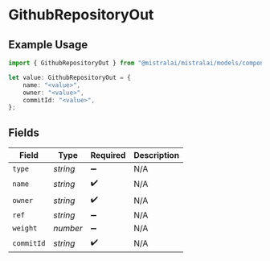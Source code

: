 # GithubRepositoryOut

## Example Usage

```typescript
import { GithubRepositoryOut } from "@mistralai/mistralai/models/components";

let value: GithubRepositoryOut = {
    name: "<value>",
    owner: "<value>",
    commitId: "<value>",
};
```

## Fields

| Field              | Type               | Required           | Description        |
| ------------------ | ------------------ | ------------------ | ------------------ |
| `type`             | *string*           | :heavy_minus_sign: | N/A                |
| `name`             | *string*           | :heavy_check_mark: | N/A                |
| `owner`            | *string*           | :heavy_check_mark: | N/A                |
| `ref`              | *string*           | :heavy_minus_sign: | N/A                |
| `weight`           | *number*           | :heavy_minus_sign: | N/A                |
| `commitId`         | *string*           | :heavy_check_mark: | N/A                |